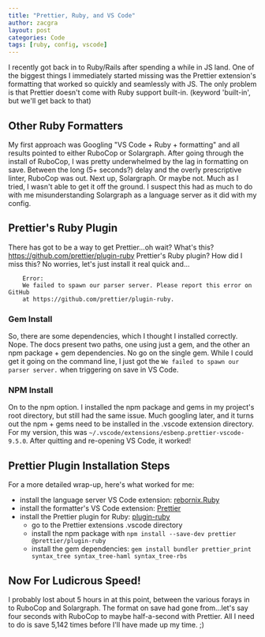 ```yaml
---
title: "Prettier, Ruby, and VS Code"
author: zacgra
layout: post
categories: Code
tags: [ruby, config, vscode]
---
```


I recently got back in to Ruby/Rails after spending a while in JS land. One of the biggest things I immediately started missing was the Prettier extension's formatting that worked so quickly and seamlessly with JS. The only problem is that Prettier doesn't come with Ruby support built-in. (keyword 'built-in', but we'll get back to that)

## Other Ruby Formatters

My first approach was Googling "VS Code + Ruby + formatting" and all results pointed to either RuboCop or Solargraph. After going through the install of RuboCop, I was pretty underwhelmed by the lag in formatting on save. Between the long (5+ seconds?) delay and the overly prescriptive linter, RuboCop was out. Next up, Solargraph. Or maybe not. Much as I tried, I wasn't able to get it off the ground. I suspect this had as much to do with me misunderstanding Solargraph as a language server as it did with my config.

## Prettier's Ruby Plugin

There has got to be a way to get Prettier...oh wait? What's this? https://github.com/prettier/plugin-ruby Prettier's Ruby plugin? How did I miss this? No worries, let's just install it real quick and...

```console
    Error:
    We failed to spawn our parser server. Please report this error on GitHub
    at https://github.com/prettier/plugin-ruby.
```

### Gem Install

So, there are some dependencies, which I thought I installed correctly. Nope. The docs present two paths, one using just a gem, and the other an npm package + gem dependencies. No go on the single gem. While I could get it going on the command line, I just got the `We failed to spawn our parser server.` when triggering on save in VS Code.

### NPM Install

On to the npm option. I installed the npm package and gems in my project's root directory, but still had the same issue. Much googling later, and it turns out the npm + gems need to be installed in the .vscode extension directory. For my version, this was `~/.vscode/extensions/esbenp.prettier-vscode-9.5.0`. After quitting and re-opening VS Code, it worked!

## Prettier Plugin Installation Steps

For a more detailed wrap-up, here's what worked for me:

- install the language server VS Code extension: [rebornix.Ruby](https://marketplace.visualstudio.com/items?itemName=rebornix.Ruby)
- install the formatter's VS Code extension: [Prettier](https://marketplace.visualstudio.com/items?itemName=esbenp.prettier-vscode)
- install the Prettier plugin for Ruby: [plugin-ruby](https://github.com/prettier/plugin-ruby)
  - go to the Prettier extensions .vscode directory
  - install the npm package with `npm install --save-dev prettier @prettier/plugin-ruby`
  - install the gem dependencies: `gem install bundler prettier_print syntax_tree syntax_tree-haml syntax_tree-rbs`

## Now For Ludicrous Speed!

I probably lost about 5 hours in at this point, between the various forays in to RuboCop and Solargraph. The format on save had gone from...let's say four seconds with RuboCop to maybe half-a-second with Prettier. All I need to do is save 5,142 times before I'll have made up my time. ;)
